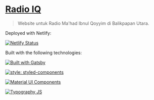 # [Radio IQ](https://www.radioibnulqoyyim.com)

> Website untuk Radio Ma'had Ibnul Qoyyim di Balikpapan Utara.

Deployed with Netlify:

[![Netlify Status](https://api.netlify.com/api/v1/badges/30486aa7-27ac-4c3f-a125-6f1e576e9519/deploy-status)](https://app.netlify.com/sites/wonderful-goldstine-fea63d/deploys)

Built with the following technologies:

[![Built with Gatsby](https://img.shields.io/badge/built%20with-gatsby-%23663399)](https://www.gatsbyjs.org/)

[![style: styled-components](https://img.shields.io/badge/style-%F0%9F%92%85%20styled--components-orange.svg?colorB=daa357&colorA=db748e)](https://github.com/styled-components/styled-components)

[![Material UI Components](https://img.shields.io/badge/MUI-Material%20UI-purple)](https://material-ui.com/)

[![Typography JS](https://img.shields.io/badge/Typography%20JS-gold)](https://kyleamathews.github.io/typography.js/)
